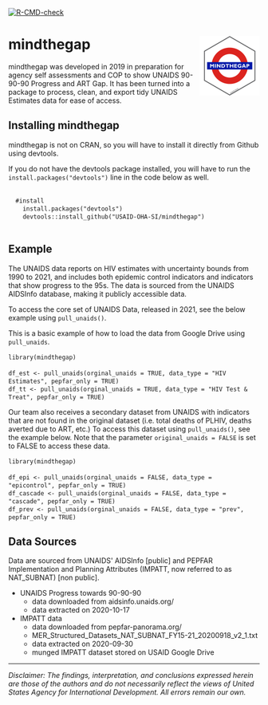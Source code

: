 <!-- badges: start -->
[![R-CMD-check](https://github.com/USAID-OHA-SI/mindthegap/workflows/R-CMD-check/badge.svg)](https://github.com/USAID-OHA-SI/mindthegap/actions)
<!-- badges: end -->

# mindthegap <img src='man/figures/logo.png' align="right" height="120" />

mindthegap was developed in 2019 in preparation for agency self assessments and COP to show UNAIDS 90-90-90 Progress and ART Gap. It has been turned into a package to process, clean, and export tidy UNAIDS Estimates data for ease of access.

## Installing mindthegap

mindthegap is not on CRAN, so you will have to install it directly from Github using devtools.

If you do not have the devtools package installed, you will have to run the `install.packages("devtools")` line in the code below as well.

```{r}

  #install
    install.packages("devtools")
    devtools::install_github("USAID-OHA-SI/mindthegap")
    
```

## Example

The UNAIDS data reports on HIV estimates with uncertainty bounds from 1990 to 2021, and includes both epidemic control indicators and indicators that show progress to the 95s. The data is sourced from the UNAIDS AIDSInfo database, making it publicly accessible data.

To access the core set of UNAIDS Data, released in 2021, see the below example using `pull_unaids()`.


This is a basic example of how to load the data from Google Drive using `pull_unaids`.

```{r}
library(mindthegap)

df_est <- pull_unaids(orginal_unaids = TRUE, data_type = "HIV Estimates", pepfar_only = TRUE)
df_tt <- pull_unaids(orginal_unaids = TRUE, data_type = "HIV Test & Treat", pepfar_only = TRUE)

```

Our team also receives a secondary dataset from UNAIDS with indicators that are not found in the original dataset (i.e. total deaths of PLHIV, deaths averted due to ART, etc.) To access this dataset using `pull_unaids()`, see the example below. Note that the parameter `original_unaids = FALSE` is set to FALSE to access these data.

```{r}
library(mindthegap)

df_epi <- pull_unaids(orginal_unaids = FALSE, data_type = "epicontrol", pepfar_only = TRUE)
df_cascade <- pull_unaids(orginal_unaids = FALSE, data_type = "cascade", pepfar_only = TRUE)
df_prev <- pull_unaids(orginal_unaids = FALSE, data_type = "prev", pepfar_only = TRUE)

```


## Data Sources

Data are sourced from UNAIDS' AIDSInfo [public] and PEPFAR Implementation and Planning Attributes (IMPATT, now referred to as NAT_SUBNAT) [non public].

  - UNAIDS Progress towards 90-90-90
    - data downloaded from aidsinfo.unaids.org/ 
    - data extracted on 2020-10-17
  - IMPATT data
    - data downloaded from pepfar-panorama.org/
    - MER_Structured_Datasets_NAT_SUBNAT_FY15-21_20200918_v2_1.txt
    - data extracted on 2020-09-30
    - munged IMPATT dataset stored on USAID Google Drive


---

*Disclaimer: The findings, interpretation, and conclusions expressed herein are those of the authors and do not necessarily reflect the views of United States Agency for International Development. All errors remain our own.*
